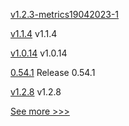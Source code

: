 
[v1.2.3-metrics19042023-1](https://github.com/hyperledger/firefly-tokens-erc20-erc721/releases/tag/v1.2.3-metrics19042023-1) 

[v1.1.4](https://github.com/hyperledger/firefly/releases/tag/v1.1.4) v1.1.4

[v1.0.14](https://github.com/hyperledger/indy-shared-gha/releases/tag/v1.0.14) v1.0.14

[0.54.1](https://github.com/hyperledger/aries-vcx/releases/tag/0.54.1) Release 0.54.1

[v1.2.8](https://github.com/hyperledger/firefly-evmconnect/releases/tag/v1.2.8) v1.2.8


[See more >>>](https://start-here.hyperledger.org/releases)
